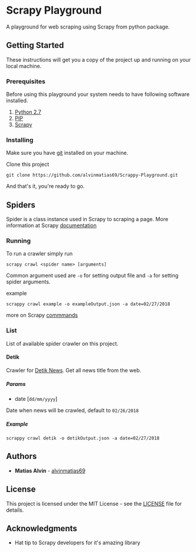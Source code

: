 # Scrapy Playground

A playground for web scraping using Scrapy from python package.

## Getting Started

These instructions will get you a copy of the project up and running on your local machine.

### Prerequisites

Before using this playground your system needs to have following software installed.

1. [Python 2.7](https://www.python.org/downloads/release/python-2713/)
2. [PIP](https://pypi.python.org/pypi/pip)
3. [Scrapy](https://docs.scrapy.org/en/latest/)

### Installing

Make sure you have [git](https://git-scm.com/download) installed on your machine.

Clone this project

```
git clone https://github.com/alvinmatias69/Scrappy-Playground.git
```

And that's it, you're ready to go.

## Spiders

Spider is a class instance used in Scrapy to scraping a page. More information at Scrapy [documentation](https://docs.scrapy.org/en/latest/topics/spiders.html)

### Running

To run a crawler simply run

```
scrapy crawl <spider name> [arguments]
```

Common argument used are `-o` for setting output file and `-a` for setting spider arguments.

example
```
scrappy crawl example -o exampleOutput.json -a date=02/27/2018
```

more on Scrapy [commmands](https://docs.scrapy.org/en/latest/topics/commands.html)

### List

List of available spider crawler on this project.

#### Detik

Crawler for [Detik News](https://news.detik.com). Get all news title from the web.

##### Params

* date [`dd/mm/yyyy`]

Date when news will be crawled, default to `02/26/2018`

##### Example

```
scrappy crawl detik -o detikOutput.json -a date=02/27/2018
```

## Authors

* **Matias Alvin** - [alvinmatias69](https://github.com/alvinmatias69)

## License

This project is licensed under the MIT License - see the [LICENSE](LICENSE) file for details.

## Acknowledgments

* Hat tip to Scrapy developers for it's amazing library
